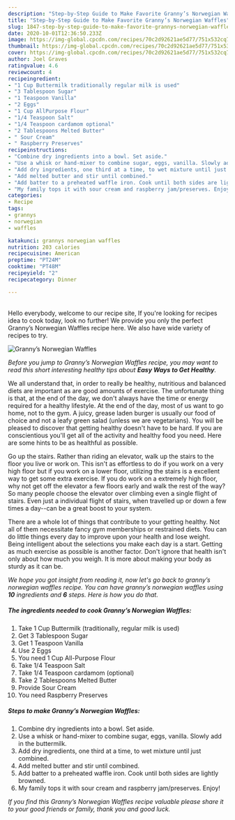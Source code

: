 ```yaml
---
description: "Step-by-Step Guide to Make Favorite Granny’s Norwegian Waffles"
title: "Step-by-Step Guide to Make Favorite Granny’s Norwegian Waffles"
slug: 1847-step-by-step-guide-to-make-favorite-grannys-norwegian-waffles
date: 2020-10-01T12:36:50.233Z
image: https://img-global.cpcdn.com/recipes/70c2d92621ae5d77/751x532cq70/grannys-norwegian-waffles-recipe-main-photo.jpg
thumbnail: https://img-global.cpcdn.com/recipes/70c2d92621ae5d77/751x532cq70/grannys-norwegian-waffles-recipe-main-photo.jpg
cover: https://img-global.cpcdn.com/recipes/70c2d92621ae5d77/751x532cq70/grannys-norwegian-waffles-recipe-main-photo.jpg
author: Joel Graves
ratingvalue: 4.6
reviewcount: 4
recipeingredient:
- "1 Cup Buttermilk traditionally regular milk is used"
- "3 Tablespoon Sugar"
- "1 Teaspoon Vanilla"
- "2 Eggs"
- "1 Cup AllPurpose Flour"
- "1/4 Teaspoon Salt"
- "1/4 Teaspoon cardamom optional"
- "2 Tablespoons Melted Butter"
- " Sour Cream"
- " Raspberry Preserves"
recipeinstructions:
- "Combine dry ingredients into a bowl. Set aside."
- "Use a whisk or hand-mixer to combine sugar, eggs, vanilla. Slowly add in the buttermilk."
- "Add dry ingredients, one third at a time, to wet mixture until just combined."
- "Add melted butter and stir until combined."
- "Add batter to a preheated waffle iron. Cook until both sides are lightly browned."
- "My family tops it with sour cream and raspberry jam/preserves. Enjoy!"
categories:
- Recipe
tags:
- grannys
- norwegian
- waffles

katakunci: grannys norwegian waffles 
nutrition: 203 calories
recipecuisine: American
preptime: "PT24M"
cooktime: "PT48M"
recipeyield: "2"
recipecategory: Dinner

---
```

<br>
Hello everybody, welcome to our recipe site, If you're looking for recipes idea to cook today, look no further! We provide you only the perfect Granny’s Norwegian Waffles recipe here. We also have wide variety of recipes to try.
<br>


![Granny’s Norwegian Waffles](https://img-global.cpcdn.com/recipes/70c2d92621ae5d77/751x532cq70/grannys-norwegian-waffles-recipe-main-photo.jpg)

<i>Before you jump to Granny’s Norwegian Waffles recipe, you may want to read this short interesting healthy tips about <strong>Easy Ways to Get Healthy</strong>.</i>

We all understand that, in order to really be healthy, nutritious and balanced diets are important as are good amounts of exercise. The unfortunate thing is that, at the end of the day, we don't always have the time or energy required for a healthy lifestyle. At the end of the day, most of us want to go home, not to the gym. A juicy, grease laden burger is usually our food of choice and not a leafy green salad (unless we are vegetarians). You will be pleased to discover that getting healthy doesn't have to be hard. If you are conscientious you'll get all of the activity and healthy food you need. Here are some hints to be as healthful as possible.

Go up the stairs. Rather than riding an elevator, walk up the stairs to the floor you live or work on. This isn't as effortless to do if you work on a very high floor but if you work on a lower floor, utilizing the stairs is a excellent way to get some extra exercise. If you do work on a extremely high floor, why not get off the elevator a few floors early and walk the rest of the way? So many people choose the elevator over climbing even a single flight of stairs. Even just a individual flight of stairs, when travelled up or down a few times a day--can be a great boost to your system. 

There are a whole lot of things that contribute to your getting healthy. Not all of them necessitate fancy gym memberships or restrained diets. You can do little things every day to improve upon your health and lose weight. Being intelligent about the selections you make each day is a start. Getting as much exercise as possible is another factor. Don't ignore that health isn't only about how much you weigh. It is more about making your body as sturdy as it can be. 


<i>We hope you got insight from reading it, now let's go back to granny’s norwegian waffles recipe. You can have granny’s norwegian waffles using <strong>10</strong> ingredients and <strong>6</strong> steps. Here is how you do that.
</i>

##### The ingredients needed to cook Granny’s Norwegian Waffles:

1. Take 1 Cup Buttermilk (traditionally, regular milk is used)
1. Get 3 Tablespoon Sugar
1. Get 1 Teaspoon Vanilla
1. Use 2 Eggs
1. You need 1 Cup All-Purpose Flour
1. Take 1/4 Teaspoon Salt
1. Take 1/4 Teaspoon cardamom (optional)
1. Take 2 Tablespoons Melted Butter
1. Provide  Sour Cream
1. You need  Raspberry Preserves


##### Steps to make Granny’s Norwegian Waffles:

1. Combine dry ingredients into a bowl. Set aside.
1. Use a whisk or hand-mixer to combine sugar, eggs, vanilla. Slowly add in the buttermilk.
1. Add dry ingredients, one third at a time, to wet mixture until just combined.
1. Add melted butter and stir until combined.
1. Add batter to a preheated waffle iron. Cook until both sides are lightly browned.
1. My family tops it with sour cream and raspberry jam/preserves. Enjoy!


<i>If you find this Granny’s Norwegian Waffles recipe valuable please share it to your good friends or family, thank you and good luck.</i>

